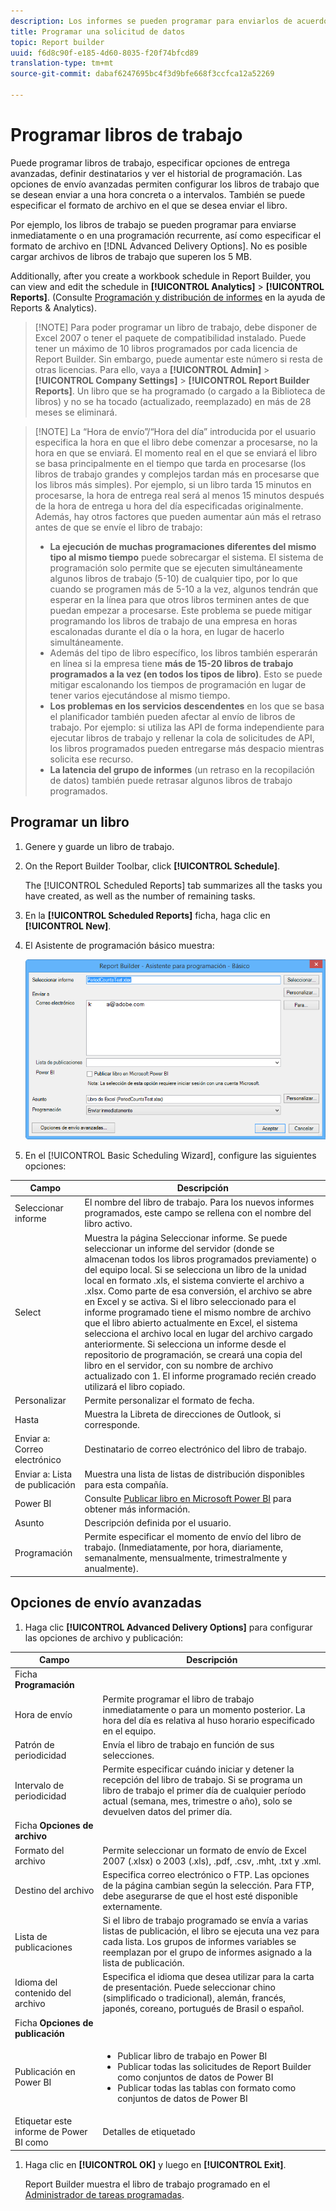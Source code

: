 ```yaml
---
description: Los informes se pueden programar para enviarlos de acuerdo al formato de archivo y la hora que se definan.
title: Programar una solicitud de datos
topic: Report builder
uuid: f6d8c90f-e185-4d60-8035-f20f74bfcd89
translation-type: tm+mt
source-git-commit: dabaf6247695bc4f3d9bfe668f3ccfca12a52269

---
```



# Programar libros de trabajo

Puede programar libros de trabajo, especificar opciones de entrega avanzadas, definir destinatarios y ver el historial de programación. Las opciones de envío avanzadas permiten configurar los libros de trabajo que se desean enviar a una hora concreta o a intervalos. También se puede especificar el formato de archivo en el que se desea enviar el libro.

Por ejemplo, los libros de trabajo se pueden programar para enviarse inmediatamente o en una programación recurrente, así como especificar el formato de archivo en [!DNL Advanced Delivery Options]. No es posible cargar archivos de libros de trabajo que superen los 5 MB.

Additionally, after you create a workbook schedule in Report Builder, you can view and edit the schedule in **[!UICONTROL Analytics]** > **[!UICONTROL Reports]**. (Consulte [Programación y distribución de informes](/help/analyze/reports-analytics/scheduling.md) en la ayuda de Reports &amp; Analytics).

>[!NOTE] Para poder programar un libro de trabajo, debe disponer de Excel 2007 o tener el paquete de compatibilidad instalado. Puede tener un máximo de 10 libros programados por cada licencia de Report Builder. Sin embargo, puede aumentar este número si resta de otras licencias. Para ello, vaya a **[!UICONTROL Admin]** > **[!UICONTROL Company Settings]** > **[!UICONTROL Report Builder Reports]**. Un libro que se ha programado (o cargado a la Biblioteca de libros) y no se ha tocado (actualizado, reemplazado) en más de 28 meses se eliminará.

>[!NOTE] La “Hora de envío”/“Hora del día” introducida por el usuario especifica la hora en que el libro debe comenzar a procesarse, no la hora en que se enviará. El momento real en el que se enviará el libro se basa principalmente en el tiempo que tarda en procesarse (los libros de trabajo grandes y complejos tardan más en procesarse que los libros más simples). Por ejemplo, si un libro tarda 15 minutos en procesarse, la hora de entrega real será al menos 15 minutos después de la hora de entrega u hora del día especificadas originalmente.
>Además, hay otros factores que pueden aumentar aún más el retraso antes de que se envíe el libro de trabajo:
>
> * **La ejecución de muchas programaciones diferentes del mismo tipo al mismo tiempo** puede sobrecargar el sistema. El sistema de programación solo permite que se ejecuten simultáneamente algunos libros de trabajo (5-10) de cualquier tipo, por lo que cuando se programen más de 5-10 a la vez, algunos tendrán que esperar en la línea para que otros libros terminen antes de que puedan empezar a procesarse. Este problema se puede mitigar programando los libros de trabajo de una empresa en horas escalonadas durante el día o la hora, en lugar de hacerlo simultáneamente.
> * Además del tipo de libro específico, los libros también esperarán en línea si la empresa tiene **más de 15-20 libros de trabajo programados a la vez (en todos los tipos de libro)**. Esto se puede mitigar escalonando los tiempos de programación en lugar de tener varios ejecutándose al mismo tiempo.
> * **Los problemas en los servicios descendentes** en los que se basa el planificador también pueden afectar al envío de libros de trabajo. Por ejemplo: si utiliza las API de forma independiente para ejecutar libros de trabajo y rellenar la cola de solicitudes de API, los libros programados pueden entregarse más despacio mientras solicita ese recurso.
> * **La latencia del grupo de informes** (un retraso en la recopilación de datos) también puede retrasar algunos libros de trabajo programados.


## Programar un libro

1. Genere y guarde un libro de trabajo.
1. On the Report Builder Toolbar, click **[!UICONTROL Schedule]**.

   The [!UICONTROL Scheduled Reports] tab summarizes all the tasks you have created, as well as the number of remaining tasks.
1. En la **[!UICONTROL Scheduled Reports]** ficha, haga clic en **[!UICONTROL New]**.
1. El Asistente de programación básico muestra:

   ![](assets/simple-schedule-wizard.png)

1. En el [!UICONTROL Basic Scheduling Wizard], configure las siguientes opciones:

| Campo | Descripción |
|--- |--- |
| Seleccionar informe | El nombre del libro de trabajo. Para los nuevos informes programados, este campo se rellena con el nombre del libro activo. |
| Select | Muestra la página Seleccionar informe. Se puede seleccionar un informe del servidor (donde se almacenan todos los libros programados previamente) o del equipo local. Si se selecciona un libro de la unidad local en formato .xls, el sistema convierte el archivo a .xlsx. Como parte de esa conversión, el archivo se abre en Excel y se activa. Si el libro seleccionado para el informe programado tiene el mismo nombre de archivo que el libro abierto actualmente en Excel, el sistema selecciona el archivo local en lugar del archivo cargado anteriormente. Si selecciona un informe desde el repositorio de programación, se creará una copia del libro en el servidor, con su nombre de archivo actualizado con 1. El informe programado recién creado utilizará el libro copiado. |
| Personalizar | Permite personalizar el formato de fecha. |
| Hasta | Muestra la Libreta de direcciones de Outlook, si corresponde. |
| Enviar a: Correo electrónico | Destinatario de correo electrónico del libro de trabajo. |
| Enviar a: Lista de publicación | Muestra una lista de listas de distribución disponibles para esta compañía. |
| Power BI | Consulte [Publicar libro en Microsoft Power BI](/help/analyze/report-builder/c-publish-power-bi/integration-power-bi.md) para obtener más información. |
| Asunto | Descripción definida por el usuario. |
| Programación | Permite especificar el momento de envío del libro de trabajo. (Inmediatamente, por hora, diariamente, semanalmente, mensualmente, trimestralmente y anualmente). |

## Opciones de envío avanzadas

1. Haga clic **[!UICONTROL Advanced Delivery Options]** para configurar las opciones de archivo y publicación:

| Campo | Descripción |
|--- |--- |
| Ficha **Programación** |  |
| Hora de envío | Permite programar el libro de trabajo inmediatamente o para un momento posterior. La hora del día es relativa al huso horario especificado en el equipo. |
| Patrón de periodicidad | Envía el libro de trabajo en función de sus selecciones. |
| Intervalo de periodicidad | Permite especificar cuándo iniciar y detener la recepción del libro de trabajo.   Si se programa un libro de trabajo el primer día de cualquier período actual (semana, mes, trimestre o año), solo se devuelven datos del primer día. |
| Ficha **Opciones de archivo** |  |
| Formato del archivo | Permite seleccionar un formato de envío de Excel 2007 (.xlsx) o 2003 (.xls), .pdf, .csv, .mht, .txt y .xml. |
| Destino del archivo | Especifica correo electrónico o FTP. Las opciones de la página cambian según la selección. Para FTP, debe asegurarse de que el host esté disponible externamente. |
| Lista de publicaciones | Si el libro de trabajo programado se envía a varias listas de publicación, el libro se ejecuta una vez para cada lista. Los grupos de informes variables se reemplazan por el grupo de informes asignado a la lista de publicación. |
| Idioma del contenido del archivo | Especifica el idioma que desea utilizar para la carta de presentación. Puede seleccionar chino (simplificado o tradicional), alemán, francés, japonés, coreano, portugués de Brasil o español. |
| Ficha **Opciones de publicación** |  |
| Publicación en Power BI | <ul><li>Publicar libro de trabajo en Power BI</li><li>Publicar todas las solicitudes de Report Builder como conjuntos de datos de Power BI</li><li>Publicar todas las tablas con formato como conjuntos de datos de Power BI</li></ul> |
| Etiquetar este informe de Power BI como | Detalles de etiquetado |

1. Haga clic en **[!UICONTROL OK]** y luego en **[!UICONTROL Exit]**.

   Report Builder muestra el libro de trabajo programado en el [Administrador de tareas programadas](/help/analyze/report-builder/r-arb-scheduled-reports.md).

